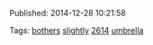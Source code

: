 


Published: 2014-12-28 10:21:58



Tags: [bothers](tag-bothers.md) [slightly](tag-slightly.md) [2614](tag-2614.md) [umbrella](tag-umbrella.md)
